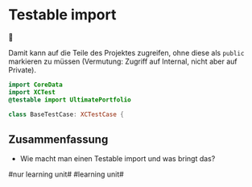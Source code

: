# Testable import
🧐

Damit kann auf die Teile des Projektes zugreifen, ohne diese als `public` markieren zu müssen (Vermutung: Zugriff auf Internal, nicht aber auf Private).


```swift
import CoreData
import XCTest
@testable import UltimatePortfolio

class BaseTestCase: XCTestCase {
```

## Zusammenfassung
- Wie macht man einen Testable import und was bringt das?

#nur learning unit# #learning unit#